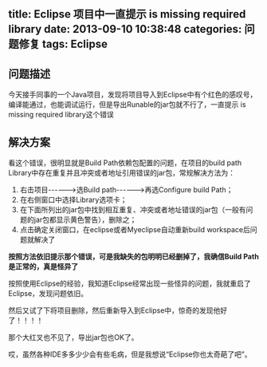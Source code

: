 title: Eclipse 项目中一直提示 is missing required library
date: 2013-09-10 10:38:48
categories: 问题修复
tags: Eclipse
---

## 问题描述

今天接手同事的一个Java项目，发现将项目导入到Eclipse中有个红色的感叹号，编译能通过，也能调试运行，但是导出Runable的jar包就不行了，一直提示 is missing required library这个错误

<!--more-->

## 解决方案

看这个错误，很明显就是Build Path依赖包配置的问题，在项目的build path Library中存在重复并且冲突或者地址引用错误的jar包，常规解决方法为：

1. 右击项目------>选Build path------>再选Configure build Path；
2. 在右侧窗口中选择Library选项卡；
3. 在下面所列出的jar包中找到相互重复、冲突或者地址错误的jar包（一般有问题的jar包都显示黄色警告），删除之；
4. 点击确定关闭窗口，在eclipse或者Myeclipse自动重新build workspace后问题就解决了

**按照方法依旧提示那个错误，可是我缺失的包明明已经删掉了，我确信Build Path是正常的，真是怪异了**

按照使用Eclipse的经验，我知道Eclipse经常出现一些怪异的问题，我就重启了Eclipse，发现问题依旧。

然后又试了下将项目删除，然后重新导入到Eclipse中，惊奇的发现他好了！！！！

那个大红叉也不见了，导出jar包也OK了。

哎，虽然各种IDE多多少少会有些毛病，但是我想说“Eclipse你也太奇葩了吧”。
